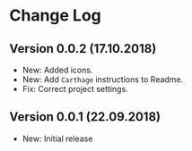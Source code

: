 
# Change Log

<!--
Template:


## Version X.Y.Z (dd.mm.yyyy)

* New: `Foo` was added.
* Fix: Dont divide by zero.

-->

## Version 0.0.2 (17.10.2018)

* New: Added icons.
* New: Add `Carthage` instructions to Readme.
* Fix: Correct project settings.



## Version 0.0.1 (22.09.2018)

* New: Initial release
